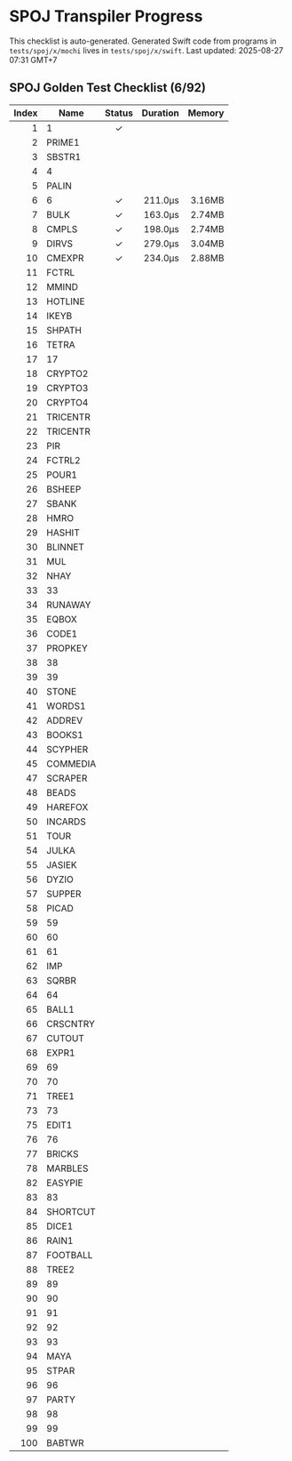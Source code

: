 # SPOJ Transpiler Progress

This checklist is auto-generated.
Generated Swift code from programs in `tests/spoj/x/mochi` lives in `tests/spoj/x/swift`.
Last updated: 2025-08-27 07:31 GMT+7

## SPOJ Golden Test Checklist (6/92)
| Index | Name | Status | Duration | Memory |
|------:|------|:-----:|---------:|-------:|
| 1 | 1 | ✓ |  |  |
| 2 | PRIME1 |   |  |  |
| 3 | SBSTR1 |   |  |  |
| 4 | 4 |   |  |  |
| 5 | PALIN |   |  |  |
| 6 | 6 | ✓ | 211.0µs | 3.16MB |
| 7 | BULK | ✓ | 163.0µs | 2.74MB |
| 8 | CMPLS | ✓ | 198.0µs | 2.74MB |
| 9 | DIRVS | ✓ | 279.0µs | 3.04MB |
| 10 | CMEXPR | ✓ | 234.0µs | 2.88MB |
| 11 | FCTRL |   |  |  |
| 12 | MMIND |   |  |  |
| 13 | HOTLINE |   |  |  |
| 14 | IKEYB |   |  |  |
| 15 | SHPATH |   |  |  |
| 16 | TETRA |   |  |  |
| 17 | 17 |   |  |  |
| 18 | CRYPTO2 |   |  |  |
| 19 | CRYPTO3 |   |  |  |
| 20 | CRYPTO4 |   |  |  |
| 21 | TRICENTR |   |  |  |
| 22 | TRICENTR |   |  |  |
| 23 | PIR |   |  |  |
| 24 | FCTRL2 |   |  |  |
| 25 | POUR1 |   |  |  |
| 26 | BSHEEP |   |  |  |
| 27 | SBANK |   |  |  |
| 28 | HMRO |   |  |  |
| 29 | HASHIT |   |  |  |
| 30 | BLINNET |   |  |  |
| 31 | MUL |   |  |  |
| 32 | NHAY |   |  |  |
| 33 | 33 |   |  |  |
| 34 | RUNAWAY |   |  |  |
| 35 | EQBOX |   |  |  |
| 36 | CODE1 |   |  |  |
| 37 | PROPKEY |   |  |  |
| 38 | 38 |   |  |  |
| 39 | 39 |   |  |  |
| 40 | STONE |   |  |  |
| 41 | WORDS1 |   |  |  |
| 42 | ADDREV |   |  |  |
| 43 | BOOKS1 |   |  |  |
| 44 | SCYPHER |   |  |  |
| 45 | COMMEDIA |   |  |  |
| 47 | SCRAPER |   |  |  |
| 48 | BEADS |   |  |  |
| 49 | HAREFOX |   |  |  |
| 50 | INCARDS |   |  |  |
| 51 | TOUR |   |  |  |
| 54 | JULKA |   |  |  |
| 55 | JASIEK |   |  |  |
| 56 | DYZIO |   |  |  |
| 57 | SUPPER |   |  |  |
| 58 | PICAD |   |  |  |
| 59 | 59 |   |  |  |
| 60 | 60 |   |  |  |
| 61 | 61 |   |  |  |
| 62 | IMP |   |  |  |
| 63 | SQRBR |   |  |  |
| 64 | 64 |   |  |  |
| 65 | BALL1 |   |  |  |
| 66 | CRSCNTRY |   |  |  |
| 67 | CUTOUT |   |  |  |
| 68 | EXPR1 |   |  |  |
| 69 | 69 |   |  |  |
| 70 | 70 |   |  |  |
| 71 | TREE1 |   |  |  |
| 73 | 73 |   |  |  |
| 75 | EDIT1 |   |  |  |
| 76 | 76 |   |  |  |
| 77 | BRICKS |   |  |  |
| 78 | MARBLES |   |  |  |
| 82 | EASYPIE |   |  |  |
| 83 | 83 |   |  |  |
| 84 | SHORTCUT |   |  |  |
| 85 | DICE1 |   |  |  |
| 86 | RAIN1 |   |  |  |
| 87 | FOOTBALL |   |  |  |
| 88 | TREE2 |   |  |  |
| 89 | 89 |   |  |  |
| 90 | 90 |   |  |  |
| 91 | 91 |   |  |  |
| 92 | 92 |   |  |  |
| 93 | 93 |   |  |  |
| 94 | MAYA |   |  |  |
| 95 | STPAR |   |  |  |
| 96 | 96 |   |  |  |
| 97 | PARTY |   |  |  |
| 98 | 98 |   |  |  |
| 99 | 99 |   |  |  |
| 100 | BABTWR |   |  |  |
